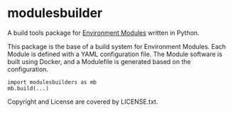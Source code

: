# modulesbuilder

A build tools package for [Environment Modules](http://modules.sourceforge.net/) written in Python.

This package is the base of a build system for Environment Modules. Each Module is defined with a YAML configuration file. The Module software is built using Docker, and a Modulefile is generated based on the configuration.

```
import modulesbuilders as mb
mb.build(...)
```

Copyright and License are covered by LICENSE.txt.
